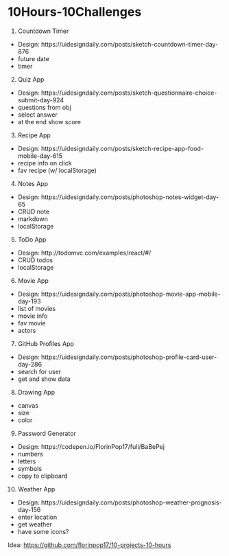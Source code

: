 # 10Hours-10Challenges

1. Countdown Timer<br />

<ul>
  <li>Design: https://uidesigndaily.com/posts/sketch-countdown-timer-day-876</li>
  <li>future date</li>
  <li>  timer</li>
</ul>

2. Quiz App<br />

<ul>
  <li>Design: https://uidesigndaily.com/posts/sketch-questionnaire-choice-submit-day-924</li>
  <li>questions from obj</li>
  <li>select answer</li>
  <li>at the end show score</li>
</ul>

3. Recipe App<br />

<ul>
  <li>Design: https://uidesigndaily.com/posts/sketch-recipe-app-food-mobile-day-615</li>
  <li>recipe info on click</li>
  <li>fav recipe (w/ localStorage)</li>
</ul>

4. Notes App<br />

<ul>
  <li>Design: https://uidesigndaily.com/posts/photoshop-notes-widget-day-65</li>
  <li>CRUD note</li>
  <li>markdown</li>
  <li>localStorage</li>
</ul>

5. ToDo App<br />

<ul>
  <li>Design: http://todomvc.com/examples/react/#/</li>
  <li>CRUD todos</li>
  <li>localStorage</li>
</ul>

6. Movie App<br />

<ul>
  <li>Design: https://uidesigndaily.com/posts/photoshop-movie-app-mobile-day-193</li>
  <li>list of movies</li>
  <li>movie info</li>
  <li>fav movie</li>
  <li>actors</li>
</ul>

7. GitHub Profiles App<br />

<ul>
  <li>Design: https://uidesigndaily.com/posts/photoshop-profile-card-user-day-286</li>
  <li>search for user</li>
  <li>get and show data</li>
</ul>

8. Drawing App<br />
<ul>
  <li>canvas</li>
  <li>size</li>
  <li>color</li>
</ul>

9. Password Generator<br />

<ul>
  <li>Design: https://codepen.io/FlorinPop17/full/BaBePej</li>
  <li>numbers</li>
  <li>letters</li>
  <li>symbols</li>
  <li>copy to clipboard</li>
</ul>

10. Weather App<br />

<ul>
  <li>Design: https://uidesigndaily.com/posts/photoshop-weather-prognosis-day-156</li>
  <li>enter location</li>
  <li>get weather</li>
  <li>have some icons?</li>
</ul>

Idea: https://github.com/florinpop17/10-projects-10-hours
